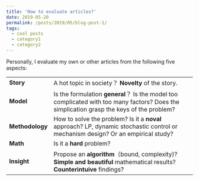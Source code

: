 ```yaml
---
title: 'How to evaluate articles?'
date: 2019-05-20
permalink: /posts/2019/05/blog-post-1/
tags:
  - cool posts
  - category1
  - category2
---
```

Personally, I evaluate my own or other articles from the following five aspects: 

|   |  |
|---| :---|
|**Story** |A hot topic in society？ **Novelty** of the story.|
|**Model**| Is the formulation **general**？ Is the model too complicated with too many factors? Does the simplication grasp the keys of the problem?|
|**Methodology** | How to solve the problem? Is it a **noval** approach? LP, dynamic stochastic control or mechanism design? Or an empirical study?|
|**Math**  |Is it a **hard** problem?|
|**Insight**| Propose an **algorithm**（bound, complexity)? **Simple and beautiful** mathematical results? **Counterintuive** findings?|
